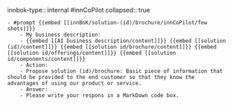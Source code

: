 innbok-type:: internal
#innCoPilot
collapsed:: true

	- #prompt {{embed [[innBoK/solution-(id)/brochure/innCoPilot/few shots]]}}
		- My business description:
		- {{embed [[AI business description/content]]}} {{embed [[solution (id)/content]]}} {{embed [[solution id/brochure/content]]}} {{embed [[solution id/offerings/content]]}} {{embed [[solution id/components/content]]}}
		- Action:
		- Propose solution (id)/brochure: Basic piece of information that should be provided to the end customer so that they know the advantages of using our product or service.
		- Answer:
		- Please write your respons in a MarkDown code box.